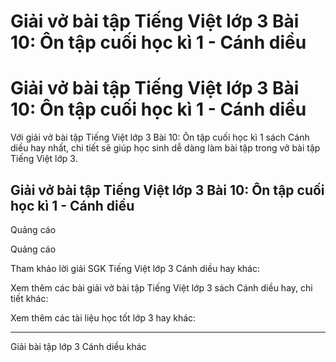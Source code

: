 # Giải vở bài tập Tiếng Việt lớp 3 Bài 10: Ôn tập cuối học kì 1 - Cánh diều

# Giải vở bài tập Tiếng Việt lớp 3 Bài 10: Ôn tập cuối học kì 1 - Cánh diều

Với giải vở bài tập Tiếng Việt lớp 3 Bài 10: Ôn tập cuối học kì 1 sách Cánh diều hay nhất, chi tiết sẽ giúp học sinh dễ dàng làm bài tập trong vở bài tập Tiếng Việt lớp 3.

## Giải vở bài tập Tiếng Việt lớp 3 Bài 10: Ôn tập cuối học kì 1 - Cánh diều

Quảng cáo

Quảng cáo

Tham khảo lời giải SGK Tiếng Việt lớp 3 Cánh diều hay khác:

Xem thêm các bài giải vở bài tập Tiếng Việt lớp 3 sách Cánh diều hay, chi tiết khác:

Xem thêm các tài liệu học tốt lớp 3 hay khác:

* * *

Giải bài tập lớp 3 Cánh diều khác
